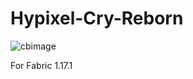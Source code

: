 # Hypixel-Cry-Reborn
![cbimage](https://user-images.githubusercontent.com/35975332/221972030-b3939c3c-48a7-4437-970e-f8c111da1305.png)

For Fabric 1.17.1
